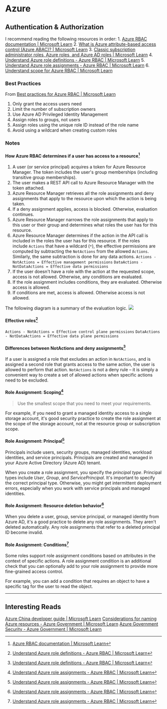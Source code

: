 # Azure
## Authentication & Authorization
I recommend reading the following resources in order:
	1. [Azure RBAC documentation | Microsoft Learn](https://learn.microsoft.com/en-us/azure/role-based-access-control/)
	2. [What is Azure attribute-based access control (Azure ABAC)? | Microsoft Learn](https://learn.microsoft.com/en-us/azure/role-based-access-control/conditions-overview)
	3. [Classic subscription administrator roles, Azure roles, and Azure AD roles | Microsoft Learn](https://learn.microsoft.com/en-us/azure/role-based-access-control/rbac-and-directory-admin-roles)
	4. [Understand Azure role definitions - Azure RBAC | Microsoft Learn](https://learn.microsoft.com/en-us/azure/role-based-access-control/role-definitions)
	5. [Understand Azure role assignments - Azure RBAC | Microsoft Learn](https://learn.microsoft.com/en-us/azure/role-based-access-control/role-assignments)
	6. [Understand scope for Azure RBAC | Microsoft Learn](https://learn.microsoft.com/en-us/azure/role-based-access-control/scope-overview)
### Best Practices
From [Best practices for Azure RBAC | Microsoft Learn](https://learn.microsoft.com/en-us/azure/role-based-access-control/best-practices)
1. Only grant the access users need
2. Limit the number of subscription owners
3. Use Azure AD Privileged Identity Management
4. Assign roles to groups, not users
5. Assign roles using the unique role ID instead of the role name
6. Avoid using a wildcard when creating custom roles
### Notes
####  How Azure RBAC determines if a user has access to a resource[^1]
1.  A user (or service principal) acquires a token for Azure Resource Manager.
    The token includes the user's group memberships (including transitive group memberships).
2.  The user makes a REST API call to Azure Resource Manager with the token attached.
3.  Azure Resource Manager retrieves all the role assignments and deny assignments that apply to the resource upon which the action is being taken.
4.  If a deny assignment applies, access is blocked. Otherwise, evaluation continues.
5.  Azure Resource Manager narrows the role assignments that apply to this user or their group and determines what roles the user has for this resource.
6.  Azure Resource Manager determines if the action in the API call is included in the roles the user has for this resource. If the roles include `Actions` that have a wildcard (`*`), the effective permissions are computed by subtracting the `NotActions` from the allowed `Actions`. Similarly, the same subtraction is done for any data actions.
    `Actions - NotActions = Effective management permissions`
    `DataActions - NotDataActions = Effective data permissions`
7.  If the user doesn't have a role with the action at the requested scope, access is not allowed. Otherwise, any conditions are evaluated.
8.  If the role assignment includes conditions, they are evaluated. Otherwise access is allowed.
9.  If conditions are met, access is allowed. Otherwise access is not allowed.

The following diagram is a summary of the evaluation logic.
![](/Screenshots/Pasted%20image%2020230106095903.png)
#### Effective roles[^2]
`Actions - NotActions = Effective control plane permissions`
`DataActions - NotDataActions = Effective data plane permissions`

#### Differences between NotActions and deny assignments[^2]

If a user is assigned a role that excludes an action in `NotActions`, and is assigned a second role that grants access to the same action, the user is allowed to perform that action. `NotActions` is not a deny rule – it is simply a convenient way to create a set of allowed actions when specific actions need to be excluded.

#### Role Assignment: Scoping[^3]
> Use the smallest scope that you need to meet your requirements.

For example, if you need to grant a managed identity access to a single storage account, it's good security practice to create the role assignment at the scope of the storage account, not at the resource group or subscription scope.

#### Role Assignment: Principal[^3]
Principals include users, security groups, managed identities, workload identities, and service principals. Principals are created and managed in your Azure Active Directory (Azure AD) tenant. 

When you create a role assignment, you specify the _principal type_. Principal types include _User_, _Group_, and _ServicePrincipal_. It's important to specify the correct principal type. Otherwise, you might get intermittent deployment errors, especially when you work with service principals and managed identities.

#### Role Assignment: Resource deletion behavior[^3]
When you delete a user, group, service principal, or managed identity from Azure AD, it's a good practice to delete any role assignments. They aren't deleted automatically. Any role assignments that refer to a deleted principal ID become invalid.

#### Role Assignment: Conditions[^3]
Some roles support role assignment conditions based on attributes in the context of specific actions. A role assignment condition is an additional check that you can optionally add to your role assignment to provide more fine-grained access control.

For example, you can add a condition that requires an object to have a specific tag for the user to read the object.


---
## Interesting Reads
[Azure China developer guide | Microsoft Learn](https://learn.microsoft.com/en-us/azure/china/resources-developer-guide)
[Considerations for naming Azure resources - Azure Government | Microsoft Learn](https://learn.microsoft.com/en-us/azure/azure-government/documentation-government-concept-naming-resources)
[Azure Government Security - Azure Government | Microsoft Learn](https://learn.microsoft.com/en-us/azure/azure-government/documentation-government-plan-security)

[^1]: [Azure RBAC documentation | Microsoft Learn](https://learn.microsoft.com/en-us/azure/role-based-access-control/)
[^2]: [Understand Azure role definitions - Azure RBAC | Microsoft Learn](https://learn.microsoft.com/en-us/azure/role-based-access-control/role-definitions)
[^3]: [Understand Azure role assignments - Azure RBAC | Microsoft Learn](https://learn.microsoft.com/en-us/azure/role-based-access-control/role-assignments)